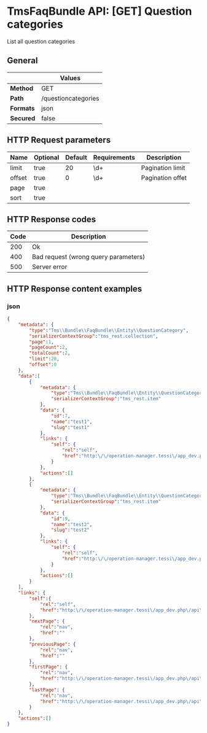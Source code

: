 TmsFaqBundle API: [GET] Question categories
===========================================

List all question categories

## General
|             | Values
|-------------|-------
| **Method**  | GET
| **Path**    | /questioncategories
| **Formats** | json
| **Secured** | false

## HTTP Request parameters
| Name     | Optional | Default | Requirements | Description
|----------|----------|---------|--------------|------------
| limit    | true     | 20      | \d+          | Pagination limit
| offset   | true     | 0       | \d+          | Pagination offet
| page     | true     |         |              |
| sort     | true     |         |              |

## HTTP Response codes
| Code | Description
|------|------------
| 200  | Ok
| 400  | Bad request (wrong query parameters)
| 500  | Server error

## HTTP Response content examples

### json
```json
{
    "metadata": {
        "type":"Tms\\Bundle\\FaqBundle\\Entity\\QuestionCategory",
        "serializerContextGroup":"tms_rest.collection",
        "page":1,
        "pageCount":2,
        "totalCount":2,
        "limit":20,
        "offset":0
    },
    "data":[
        {
            "metadata": {
                "type":"Tms\\Bundle\\FaqBundle\\Entity\\QuestionCategory",
                "serializerContextGroup":"tms_rest.item"
            },
            "data": {
                "id":7,
                "name":"test1",
                "slug":"test1"
            },
            "links": {
                "self": {
                    "rel":"self",
                    "href":"http:\/\/operation-manager.tessi\/app_dev.php\/api\/questioncategories\/7.json"
                }
            },
            "actions":[]
        },
        {
            "metadata": {
                "type":"Tms\\Bundle\\FaqBundle\\Entity\\QuestionCategory",
                "serializerContextGroup":"tms_rest.item"
            },
            "data": {
                "id":9,
                "name":"test2",
                "slug":"test2"
            },
            "links": {
                "self": {
                    "rel":"self",
                    "href":"http:\/\/operation-manager.tessi\/app_dev.php\/api\/questioncategories\/9.json"
                }
            },
            "actions":[]
        }
    ],
    "links": {
        "self":{
            "rel":"self",
            "href":"http:\/\/operation-manager.tessi\/app_dev.php\/api\/questioncategories?page=1&limit=20&offset=0"
        },
        "nextPage": {
            "rel":"nav",
            "href":""
        },
        "previousPage": {
            "rel":"nav",
            "href":""
        },
        "firstPage": {
            "rel":"nav",
            "href":"http:\/\/operation-manager.tessi\/app_dev.php\/api\/questioncategories?page=1&limit=20&offset=0"
        },
        "lastPage": {
            "rel":"nav",
            "href":"http:\/\/operation-manager.tessi\/app_dev.php\/api\/questioncategories?page=1&limit=20&offset=0"
        }
    },
    "actions":[]
}
```